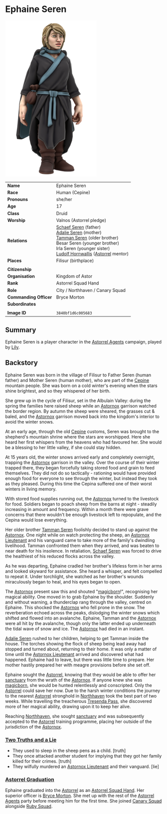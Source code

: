 # Ephaine Seren

<img src="https://raw.githubusercontent.com/jesskelsall/astarus-images/main/people/portraits/3840bf1d6c005683.png" height="500" />

|||
| --- | --- |
| **Name** | Ephaine Seren | character.3
| **Race** | Human (Cepine) |
| **Pronouns** | she/her |
| **Age** | 17 |
| **Class** | Druid |
| **Worship** | Valnos (Astorrel pledge) |
| **Relations** | [Schaef Seren](schaef-seren.md) (father)<br />[Adalie Seren](adalie-seren.md) (mother)<br />[Tamman Seren](tamman-seren.md) (older brother)<br />Besar Seren (younger brother)<br />Irla Seren (younger sister)<br />[Ludolf Hornwallis](ludolf-hornwallis.md) ([Astorrel](../civilisations/kingdom-of-astor/organisations/astorrel/astorrel.md) mentor) |
| **Places** | Filisur (birthplace) |
|||
| **Citizenship** | |
| **Organisation** | Kingdom of Astor |
| **Rank** | Astorrel Squad Hand |
| **Role** | City / Northhaven / Canary Squad |
| **Commanding Officer** | Bryce Morton |
| **Subordinates** | |
|||
| **Image ID** | `3840bf1d6c005683` |

## Summary

Ephaine Seren is a player character in the [Astorrel Agents](../../campaigns/astorrel-agents/astorrel-agents.md) campaign, played by [Lily](../../players/lily.md).

## Backstory

Ephaine Seren was born in the village of Filisur to Father Seren (human father) and Mother Seren (human mother), who are part of the [Cepine](../ethnicities/cepine.md) mountain people. She was born on a cold winter's evening when the stars shine brightest, and so they whispered of her birth.

She grew up in the cycle of Filisur, set in the Albulain Valley: during the spring the families here raised sheep while an [Astornox](../civilisations/kingdom-of-astor/organisations/astornox/astornox.md) garrison watched the border region. By autumn the sheep were sheared, the grasses cut & baled, and the [Astornox](../civilisations/kingdom-of-astor/organisations/astornox/astornox.md) garrison moved back into the kingdom's interior to avoid the winter snows.

At an early age, through the old [Cepine](../ethnicities/cepine.md) customs, Seren was brought to the shepherd's mountain shrine where the stars are worshipped. Here she heard her first whispers from the heavens who had favoured her. She would be a blessing to her little valley, if she could stay hidden.

At 15 years old, the winter snows arrived early and completely overnight, trapping the [Astornox](../civilisations/kingdom-of-astor/organisations/astornox/astornox.md) garrison in the valley. Over the course of their winter trapped there, they began forcefully taking stored food and grain to feed themselves. They did not do so tactically - rationing would have provided enough food for everyone to see through the winter, but instead they took as they pleased. During this time the Cepina suffered one of their worst winters in living memory.

With stored food supplies running out, the [Astornox](../civilisations/kingdom-of-astor/organisations/astornox/astornox.md) turned to the livestock for food. Soldiers began to poach sheep from the barns at night - steadily increasing in amount and frequency. Within a month there were grave concerns that there wouldn't be enough livestock left to repopulate, and the Cepina would lose everything.

Her older brother [Tamman Seren](tamman-seren.md) foolishly decided to stand up against the [Astornox](../civilisations/kingdom-of-astor/organisations/astornox/astornox.md). One night while on watch protecting the sheep, an [Astornox Lieutenant](../civilisations/kingdom-of-astor/organisations/astornox/ranks/4-lieutenant.md) and his vanguard came to take more of the family's dwindling livelihood. Tamman confronted them when they arrived, and was beaten to near death for his insolence. In retaliation, [Schaef Seren](schaef-seren.md) was forced to drive the healthiest of his reduced flocks across the valley.

As he was departing, Ephaine cradled her brother's lifeless form in her arms and looked skyward for assistance. She heard a whisper, and felt compelled to repeat it. Under torchlight, she watched as her brother's wounds miraculously began to heal, and his eyes began to open.

The [Astornox](../civilisations/kingdom-of-astor/organisations/astornox/astornox.md) present saw this and shouted "[magicborn](../civilisations/kingdom-of-astor/magicborn.md)!", recognising her magical ability. One moved in to grab Ephaine by the shoulder. Suddenly and without warning, a thunderclap rang through the valley, centred on Ephaine. This shocked the [Astornox](../civilisations/kingdom-of-astor/organisations/astornox/astornox.md) who fell prone in the snow. The reverberation echoed across the peaks, dislodging the winter snows which shifted and flowed into an avalanche. Ephaine, Tamman and the [Astornox](../civilisations/kingdom-of-astor/organisations/astornox/astornox.md) were all hit by the avalanche, though only the latter ended up underneath the tidal wave of snow and ice. The [Astornox](../civilisations/kingdom-of-astor/organisations/astornox/astornox.md) had died in an instant.

[Adalie Seren](adalie-seren.md) rushed to her children, helping to get Tamman inside the house. The torches showing the flock of sheep being lead away had stopped and turned about, returning to their home. It was only a matter of time until the [Astornox Lieutenant](../civilisations/kingdom-of-astor/organisations/astornox/ranks/4-lieutenant.md) arrived and discovered what had happened. Ephaine had to leave, but there was little time to prepare. Her mother hastily prepared her with meagre provisions before she set off.

Ephaine sought the [Astorrel](../civilisations/kingdom-of-astor/organisations/astorrel/astorrel.md), knowing that they would be able to offer her [sanctuary](../civilisations/kingdom-of-astor/organisations/astorrel/sanctuary.md) from the wrath of the [Astornox](../civilisations/kingdom-of-astor/organisations/astornox/astornox.md). If anyone knew she was [magicborn](../civilisations/kingdom-of-astor/magicborn.md), she would be hunted relentlessly and conscripted. Only the [Astorrel](../civilisations/kingdom-of-astor/organisations/astorrel/astorrel.md) could save her now. Due to the harsh winter conditions the journey to the nearest [Astorrel](../civilisations/kingdom-of-astor/organisations/astorrel/astorrel.md) stronghold in [Northhaven](../places/cities/northhaven.md) took the best part of two weeks. While travelling the treacherous [Tresenda Pass](../places/roads/tresenda-pass.md), she discovered more of her magical ability, drawing upon it to keep her alive.

Reaching [Northhaven](../places/cities/northhaven.md), she sought [sanctuary](../civilisations/kingdom-of-astor/organisations/astorrel/sanctuary.md) and was subsequently accepted to the [Astorrel](../civilisations/kingdom-of-astor/organisations/astorrel/astorrel.md) training programme, placing her outside of the jurisdiction of the [Astornox](../civilisations/kingdom-of-astor/organisations/astornox/astornox.md).

### [Two Truths and a Lie](../../campaigns/astorrel-agents/two-truths-and-a-lie.md)

- They used to sleep in the sheep pens as a child. [truth]
- They once attacked another student for implying that they got her family killed for their crimes. [truth]
- They wilfully murdered an [Astornox Lieutenant](../civilisations/kingdom-of-astor/organisations/astornox/ranks/4-lieutenant.md) and their vanguard. [lie]

### [Astorrel Graduation](../../campaigns/astorrel-agents/storylines/astorrel-graduation.md)

Ephaine graduated into the [Astorrel](../civilisations/kingdom-of-astor/organisations/astorrel/astorrel.md) as an [Astorrel Squad Hand](../civilisations/kingdom-of-astor/organisations/astorrel/ranks/2-squad-hand.md). Her superior officer is [Bryce Morton](bryce-morton.md). She met up with the rest of the [Astorrel Agents](../../campaigns/astorrel-agents/astorrel-agents.md) party before meeting him for the first time. She joined [Canary Squad](../civilisations/kingdom-of-astor/organisations/astorrel/squads/canary.md) alongside [Ruby Squad](../civilisations/kingdom-of-astor/organisations/astorrel/squads/ruby.md).
